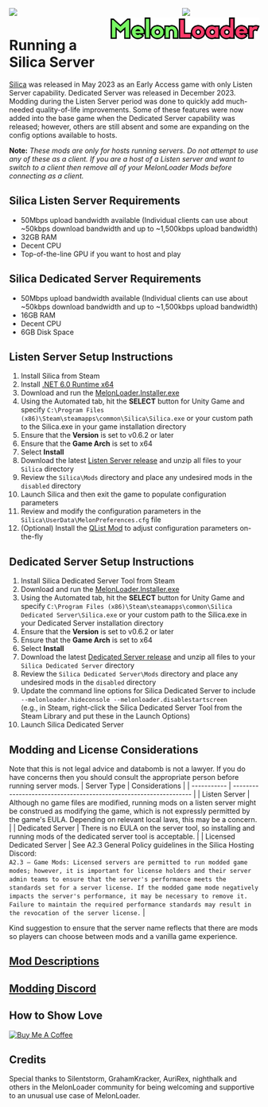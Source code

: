 <p align="center">
    <img src="https://silicagame.com/_next/static/media/silica_logo.37ea77ee.svg" width="200" style="float:left" />&nbsp&nbsp&nbsp&nbsp&nbsp&nbsp&nbsp&nbsp&nbsp
    <img src="https://cdn.pixabay.com/photo/2012/04/10/23/39/sign-27080_1280.png" width="42" class="center" />  &nbsp&nbsp&nbsp&nbsp&nbsp&nbsp&nbsp
    <img src="https://raw.githubusercontent.com/LavaGang/MelonLoader.Installer/master/Resources/ML_Text.png" width="300" style="float:right" />  
</p>

# Running a Silica Server
[Silica](https://silicagame.com/news/welcome) was released in May 2023 as an Early Access game with only Listen Server capability. Dedicated Server was released in December 2023. Modding during the Listen Server period was done to quickly add much-needed quality-of-life improvements. Some of these features were now added into the base game when the Dedicated Server capability was released; however, others are still absent and some are expanding on the config options available to hosts.

**Note:** *These mods are only for hosts running servers. Do not attempt to use any of these as a client. If you are a host of a Listen server and want to switch to a client then remove all of your MelonLoader Mods before connecting as a client.*

## Silica Listen Server Requirements
- 50Mbps upload bandwidth available (Individual clients can use about ~50kbps download bandwidth and up to ~1,500kbps upload bandwidth)
- 32GB RAM
- Decent CPU
- Top-of-the-line GPU if you want to host and play

## Silica Dedicated Server Requirements
- 50Mbps upload bandwidth available (Individual clients can use about ~50kbps download bandwidth and up to ~1,500kbps upload bandwidth)
- 16GB RAM
- Decent CPU
- 6GB Disk Space

## Listen Server Setup Instructions
1. Install Silica from Steam
2. Install [.NET 6.0 Runtime x64](https://dotnet.microsoft.com/en-us/download/dotnet/6.0)
3. Download and run the [MelonLoader.Installer.exe](https://github.com/LavaGang/MelonLoader/releases/tag/v0.6.2)
4. Using the Automated tab, hit the <b>SELECT</b> button for Unity Game and specify `C:\Program Files (x86)\Steam\steamapps\common\Silica\Silica.exe` or your custom path to the Silica.exe in your game installation directory
5. Ensure that the <b>Version</b> is set to v0.6.2 or later
6. Ensure that the <b>Game Arch</b> is set to x64
7. Select <b>Install</b>
8. Download the latest [Listen Server release](https://github.com/data-bomb/Silica/releases) and unzip all files to your `Silica` directory
9. Review the `Silica\Mods` directory and place any undesired mods in the `disabled` directory
10. Launch Silica and then exit the game to populate configuration parameters
11. Review and modify the configuration parameters in the `Silica\UserData\MelonPreferences.cfg` file
12. (Optional) Install the [QList Mod](https://github.com/dodad-2/QList) to adjust configuration parameters on-the-fly

## Dedicated Server Setup Instructions
1. Install Silica Dedicated Server Tool from Steam
2. Download and run the [MelonLoader.Installer.exe](https://github.com/LavaGang/MelonLoader/releases/tag/v0.6.2)
3. Using the Automated tab, hit the <b>SELECT</b> button for Unity Game and specify `C:\Program Files (x86)\Steam\steamapps\common\Silica Dedicated Server\Silica.exe` or your custom path to the Silica.exe in your Dedicated Server installation directory
4. Ensure that the <b>Version</b> is set to v0.6.2 or later
5. Ensure that the <b>Game Arch</b> is set to x64
6. Select <b>Install</b>
7. Download the latest [Dedicated Server release](https://github.com/data-bomb/Silica/releases) and unzip all files to your `Silica Dedicated Server` directory
8. Review the `Silica Dedicated Server\Mods` directory and place any undesired mods in the `disabled` directory
9. Update the command line options for Silica Dedicated Server to include <br>`--melonloader.hideconsole --melonloader.disablestartscreen`<br> (e.g., in Steam, right-click the Silica Dedicated Server Tool from the Steam Library and put these in the Launch Options)
10. Launch Silica Dedicated Server

## Modding and License Considerations
Note that this is not legal advice and databomb is not a lawyer. If you do have concerns then you should consult the appropriate person before running server mods.
| Server Type | Considerations |
| ----------- | ----------------------------------------------------------------- |
| Listen Server | Although no game files are modified, running mods on a listen server might be construed as modifying the game, which is not expressly permitted by the game's EULA. Depending on relevant local laws, this may be a concern. |
| Dedicated Server | There is no EULA on the server tool, so installing and running mods of the dedicated server tool is acceptable. |
| Licensed Dedicated Server | See A2.3 General Policy guidelines in the Silica Hosting Discord: <br> `A2.3 – Game Mods: Licensed servers are permitted to run modded game modes; however, it is important for license holders and their server admin teams to ensure that the server's performance meets the standards set for a server license. If the modded game mode negatively impacts the server's performance, it may be necessary to remove it. Failure to maintain the required performance standards may result in the revocation of the server license.` |

Kind suggestion to ensure that the server name reflects that there are mods so players can choose between mods and a vanilla game experience.

## [Mod Descriptions](https://github.com/data-bomb/Silica/wiki/Mod-Descriptions)

## <a href="https://discord.gg/5SHQxFaess">Modding Discord</a>

## How to Show Love
<a href="https://www.buymeacoffee.com/databomb" target="_blank"><img src="https://cdn.buymeacoffee.com/buttons/default-orange.png" alt="Buy Me A Coffee" height="41" width="174"></a>

## Credits
Special thanks to Silentstorm, GrahamKracker, AuriRex, nighthalk and others in the MelonLoader community for being welcoming and supportive to an unusual use case of MelonLoader.
